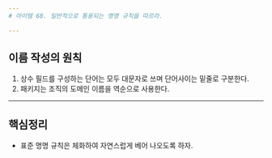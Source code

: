 ```yaml
---
# 아이템 68. 일반적으로 통용되는 명명 규칙을 따르라.

---
```

## 이름 작성의 원칙
1. 상수 필드를 구성하는 단어는 모두 대문자로 쓰며 단어사이는 밑줄로 구분한다.
2. 패키지는 조직의 도메인 이름을 역순으로 사용한다.

---
## 핵심정리
- 표준 명명 규칙은 체화하여 자연스럽게 베어 나오도록 하자.